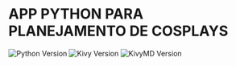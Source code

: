 [kivy-image]: https://img.shields.io/badge/kivy-v2.0.0-blue
[py-image]: https://img.shields.io/badge/python-v3.8.5-green
[kivyMD-image]: https://img.shields.io/badge/KivyMD-v0.104.1-purple
# APP PYTHON PARA PLANEJAMENTO DE COSPLAYS

![Python Version][py-image]
![Kivy Version][kivy-image]
![KivyMD Version][kivyMD-image]
